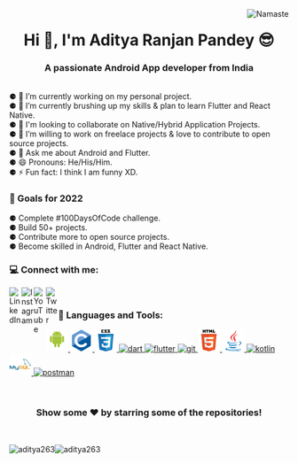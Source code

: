 <img align="right" alt="Namaste" src="https://user-images.githubusercontent.com/63837613/148331280-7d769fc7-8515-45e2-90a7-955ca8c0e6b4.png"/>

<h1 align="center">Hi 👋, I'm Aditya Ranjan Pandey 😎</h1>
<h3 align="center">A passionate Android App developer from India</h3>


<br />
⚈ 🔭 I’m currently working on my personal project. <br>
⚈ 🌱 I’m currently brushing up my skills & plan to learn Flutter and React Native. <br>
⚈ 🥅 I'm looking to collaborate on Native/Hybrid Application Projects. <br> 
⚈ 👯 I’m willing to work on freelace projects & love to contribute to open source projects. <br>
⚈ 💬 Ask me about Android and Flutter. <br>
⚈ 😄 Pronouns: He/His/Him. <br>
⚈ ⚡ Fun fact: I think I am funny XD. <br>

### 🎯 Goals for 2022
⚈ Complete #100DaysOfCode challenge. <br>
⚈ Build 50+ projects. <br>
⚈ Contribute more to open source projects. <br>
⚈ Become skilled in Android, Flutter and React Native. <br>

### 💻 Connect with me:

[<img align="left" alt="LinkedIn" width="22px" src="https://cdn.jsdelivr.net/npm/simple-icons@v3/icons/linkedin.svg" />][linkedin]
[<img align="left" alt="Instagram" width="22px" src="https://cdn.jsdelivr.net/npm/simple-icons@v3/icons/instagram.svg" />][instagram]
[<img align="left" alt="YouTube" width="22px" src="https://cdn.jsdelivr.net/npm/simple-icons@v3/icons/youtube.svg" />][youtube]
[<img align="left" alt="Twitter" width="22px" src="https://cdn.jsdelivr.net/npm/simple-icons@v3/icons/twitter.svg" />][twitter]

<br />

### 🤟 Languages and Tools:

<p align="left"> <a href="https://developer.android.com" target="_blank" rel="noreferrer"> <img src="https://raw.githubusercontent.com/devicons/devicon/master/icons/android/android-original-wordmark.svg" alt="android" width="40" height="40"/> </a> <a href="https://www.cprogramming.com/" target="_blank" rel="noreferrer"> <img src="https://raw.githubusercontent.com/devicons/devicon/master/icons/c/c-original.svg" alt="c" width="40" height="40"/> </a> <a href="https://www.w3schools.com/css/" target="_blank" rel="noreferrer"> <img src="https://raw.githubusercontent.com/devicons/devicon/master/icons/css3/css3-original-wordmark.svg" alt="css3" width="40" height="40"/> </a> <a href="https://dart.dev" target="_blank" rel="noreferrer"> <img src="https://www.vectorlogo.zone/logos/dartlang/dartlang-icon.svg" alt="dart" width="40" height="40"/> </a> <a href="https://flutter.dev" target="_blank" rel="noreferrer"> <img src="https://www.vectorlogo.zone/logos/flutterio/flutterio-icon.svg" alt="flutter" width="40" height="40"/> </a> <a href="https://git-scm.com/" target="_blank" rel="noreferrer"> <img src="https://www.vectorlogo.zone/logos/git-scm/git-scm-icon.svg" alt="git" width="40" height="40"/> </a> <a href="https://www.w3.org/html/" target="_blank" rel="noreferrer"> <img src="https://raw.githubusercontent.com/devicons/devicon/master/icons/html5/html5-original-wordmark.svg" alt="html5" width="40" height="40"/> </a> <a href="https://www.java.com" target="_blank" rel="noreferrer"> <img src="https://raw.githubusercontent.com/devicons/devicon/master/icons/java/java-original.svg" alt="java" width="40" height="40"/> </a> <a href="https://kotlinlang.org" target="_blank" rel="noreferrer"> <img src="https://www.vectorlogo.zone/logos/kotlinlang/kotlinlang-icon.svg" alt="kotlin" width="40" height="40"/> </a> <a href="https://www.mysql.com/" target="_blank" rel="noreferrer"> <img src="https://raw.githubusercontent.com/devicons/devicon/master/icons/mysql/mysql-original-wordmark.svg" alt="mysql" width="40" height="40"/> </a> <a href="https://postman.com" target="_blank" rel="noreferrer"> <img src="https://www.vectorlogo.zone/logos/getpostman/getpostman-icon.svg" alt="postman" width="40" height="40"/> </a></p>
<br />

<h3 align="center">Show some ❤️ by starring some of the repositories!</h3>
<br />

<img align="left" src="https://github-readme-stats.vercel.app/api?username=aditya263&show_icons=true&locale=en" alt="aditya263" /> &nbsp;&nbsp;&nbsp;&nbsp;&nbsp;
<img align="left" src="https://github-readme-stats.vercel.app/api/top-langs?username=aditya263&show_icons=true&locale=en&layout=compact" alt="aditya263" />
<br/>

[twitter]: https://twitter.com/AdityaRanjanP10
[youtube]: https://www.youtube.com/channel/UCJf1M407ij1kUrHH-4zOODw
[instagram]: https://www.instagram.com/invites/contact/?i=x5v0czg3nwew&utm_content=4zhyiac
[linkedin]: https://www.linkedin.com/in/aditya-ranjan-pandey-bb4a7216a/
